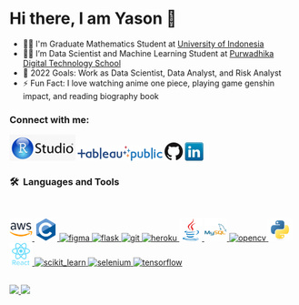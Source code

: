 # Hi there, I am Yason 👋 
- 👨‍🎓 I'm Graduate Mathematics Student at [University of Indonesia](https://math.ui.ac.id/en/)
- 👨‍🔬 I’m Data Scientist and Machine Learning Student at [Purwadhika Digital Technology School](https://purwadhika.com/)
- 🥅 2022 Goals: Work as Data Scientist, Data Analyst, and Risk Analyst
- ⚡ Fun Fact: I love watching anime one piece, playing game genshin impact, and reading biography book

### Connect with me:
[![Rpubs](icons/rpubs.png)](https://rpubs.com/yasondawson)
[![Tableau](icons/tableau.png)](https://public.tableau.com/app/profile/yason.dawson.imawan)
[![GitHub](icons/github.png)](https://github.com/yasondawson1)
[![LinkedIn](icons/linkedin.png)](https://www.linkedin.com/in/yason-dawson-imawan-karo-karo-670982135/)

<h3> 🛠 &nbsp;Languages and Tools</h3><br/>

<p align="left"> <a href="https://aws.amazon.com" target="_blank"> <img src="https://raw.githubusercontent.com/devicons/devicon/master/icons/amazonwebservices/amazonwebservices-original-wordmark.svg" alt="aws" width="40" height="40"/> </a> <a href="https://www.cprogramming.com/" target="_blank"> <img src="https://raw.githubusercontent.com/devicons/devicon/master/icons/c/c-original.svg" alt="c" width="40" height="40"/> </a> <a href="https://www.figma.com/" target="_blank"> <img src="https://www.vectorlogo.zone/logos/figma/figma-icon.svg" alt="figma" width="40" height="40"/> </a> <a href="https://flask.palletsprojects.com/" target="_blank"> <img src="https://www.vectorlogo.zone/logos/pocoo_flask/pocoo_flask-icon.svg" alt="flask" width="40" height="40"/> </a> <a href="https://git-scm.com/" target="_blank"> <img src="https://www.vectorlogo.zone/logos/git-scm/git-scm-icon.svg" alt="git" width="40" height="40"/> </a> <a href="https://heroku.com" target="_blank"> <img src="https://www.vectorlogo.zone/logos/heroku/heroku-icon.svg" alt="heroku" width="40" height="40"/> </a> <a href="https://www.java.com" target="_blank"> <img src="https://raw.githubusercontent.com/devicons/devicon/master/icons/java/java-original.svg" alt="java" width="40" height="40"/> </a> <a href="https://www.mysql.com/" target="_blank"> <img src="https://raw.githubusercontent.com/devicons/devicon/master/icons/mysql/mysql-original-wordmark.svg" alt="mysql" width="40" height="40"/> </a> <a href="https://opencv.org/" target="_blank"> <img src="https://www.vectorlogo.zone/logos/opencv/opencv-icon.svg" alt="opencv" width="40" height="40"/> </a> <a href="https://www.python.org" target="_blank"> <img src="https://raw.githubusercontent.com/devicons/devicon/master/icons/python/python-original.svg" alt="python" width="40" height="40"/> </a> <a href="https://reactjs.org/" target="_blank"> <img src="https://raw.githubusercontent.com/devicons/devicon/master/icons/react/react-original-wordmark.svg" alt="react" width="40" height="40"/> </a> <a href="https://scikit-learn.org/" target="_blank"> <img src="https://upload.wikimedia.org/wikipedia/commons/0/05/Scikit_learn_logo_small.svg" alt="scikit_learn" width="40" height="40"/> </a> <a href="https://www.selenium.dev" target="_blank"> <img src="https://raw.githubusercontent.com/detain/svg-logos/780f25886640cef088af994181646db2f6b1a3f8/svg/selenium-logo.svg" alt="selenium" width="40" height="40"/> </a> <a href="https://www.tensorflow.org" target="_blank"> <img src="https://www.vectorlogo.zone/logos/tensorflow/tensorflow-icon.svg" alt="tensorflow" width="40" height="40"/> </a> </p>
<br/>
<a href="https://github.com/elvanselvano">
  <img height="180em" src="https://github-readme-stats.vercel.app/api?username=elvanselvano&theme=buefy&show_icons=true" />
  <img height="180em" src="https://github-readme-stats.vercel.app/api/top-langs/?username=elvanselvano&theme=buefy&layout=compact" />
</a>

<br/>

